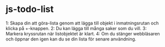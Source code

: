 # js-todo-list
1: Skapa din att göra-lista genom att lägga till objekt i inmatningsrutan och klicka på +-knappen.
2: Du kan lägga till många saker som du vill.
3: Markera kryssrutan när listobjektet är klart.
4: Om du stänger webbläsaren och öppnar den igen kan du se din lista för senare användning.
